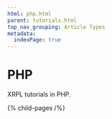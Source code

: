 ```yaml
---
html: php.html
parent: tutorials.html
top_nav_grouping: Article Types
metadata:
  indexPage: true
---
```

# PHP

XRPL tutorials in PHP.


{% child-pages /%}